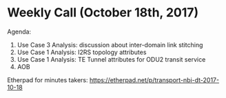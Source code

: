 # Weekly Call (October 18th, 2017)

Agenda:
1) Use Case 3 Analysis: discussion about inter-domain link stitching
2) Use Case 1 Analysis: I2RS topology attributes
3) Use Case 1 Analysis: TE Tunnel attributes for ODU2 transit service
4) AOB

Etherpad for minutes takers: https://etherpad.net/p/transport-nbi-dt-2017-10-18
